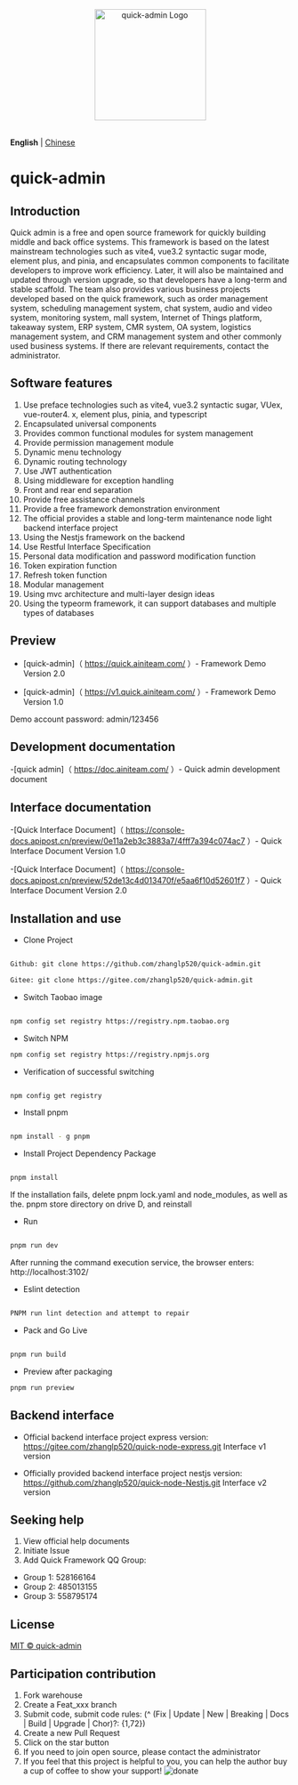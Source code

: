 <div align="center"> <a href="https://gitee.com/zhanglp520/quick-admin.git"> <img alt="quick-admin Logo" width="200" height="200" src="https://raw.githubusercontent.com/wiki/zhanglp520/quick-admin/logo.png"> </a> <br> <br>
</div>

**English** | [Chinese](./README.md)

# quick-admin

## Introduction

Quick admin is a free and open source framework for quickly building middle and back office systems. This framework is based on the latest mainstream technologies such as vite4, vue3.2 syntactic sugar mode, element plus, and pinia, and encapsulates common components to facilitate developers to improve work efficiency. Later, it will also be maintained and updated through version upgrade, so that developers have a long-term and stable scaffold. The team also provides various business projects developed based on the quick framework, such as order management system, scheduling management system, chat system, audio and video system, monitoring system, mall system, Internet of Things platform, takeaway system, ERP system, CMR system, OA system, logistics management system, and CRM management system and other commonly used business systems. If there are relevant requirements, contact the administrator.

## Software features

1. Use preface technologies such as vite4, vue3.2 syntactic sugar, VUex, vue-router4. x, element plus, pinia, and typescript
2. Encapsulated universal components
3. Provides common functional modules for system management
4. Provide permission management module
5. Dynamic menu technology
6. Dynamic routing technology
7. Use JWT authentication
8. Using middleware for exception handling
9. Front and rear end separation
10. Provide free assistance channels
11. Provide a free framework demonstration environment
12. The official provides a stable and long-term maintenance node light backend interface project
13. Using the Nestjs framework on the backend
14. Use Restful Interface Specification
15. Personal data modification and password modification function
16. Token expiration function
17. Refresh token function
18. Modular management
19. Using mvc architecture and multi-layer design ideas
20. Using the typeorm framework, it can support databases and multiple types of databases

## Preview

- [quick-admin]（ https://quick.ainiteam.com/ ）- Framework Demo Version 2.0

- [quick-admin]（ https://v1.quick.ainiteam.com/ ）- Framework Demo Version 1.0



Demo account password: admin/123456

## Development documentation

-[quick admin]（ https://doc.ainiteam.com/ ）- Quick admin development document

## Interface documentation

-[Quick Interface Document]（ https://console-docs.apipost.cn/preview/0e11a2eb3c3883a7/4fff7a394c074ac7 ）- Quick Interface Document Version 1.0

-[Quick Interface Document]（ https://console-docs.apipost.cn/preview/52de13c4d013470f/e5aa6f10d52601f7 ）- Quick Interface Document Version 2.0

## Installation and use

- Clone Project

```Bash

Github: git clone https://github.com/zhanglp520/quick-admin.git

Gitee: git clone https://gitee.com/zhanglp520/quick-admin.git

```
- Switch Taobao image

```Bash

npm config set registry https://registry.npm.taobao.org

```
- Switch NPM

```Bash
npm config set registry https://registry.npmjs.org

```
- Verification of successful switching

```Bash

npm config get registry

```

- Install pnpm

```Bash

npm install - g pnpm

```

- Install Project Dependency Package

```Bash

pnpm install

```
If the installation fails, delete pnpm lock.yaml and node_modules, as well as the. pnpm store directory on drive D, and reinstall

- Run

```Bash

pnpm run dev

```
After running the command execution service, the browser enters: http://localhost:3102/

- Eslint detection

```Bash

PNPM run lint detection and attempt to repair

```
- Pack and Go Live
```Bash

pnpm run build

```
- Preview after packaging

```Bash
pnpm run preview

```
## Backend interface

- Official backend interface project express version:
 https://gitee.com/zhanglp520/quick-node-express.git Interface v1 version

- Officially provided backend interface project nestjs version:
 https://github.com/zhanglp520/quick-node-Nestjs.git Interface v2 version

## Seeking help

1. View official help documents
2. Initiate Issue
3. Add Quick Framework QQ Group:
- Group 1: 528166164
- Group 2: 485013155
- Group 3: 558795174

## License

[MIT © quick-admin](./LICENSE)

## Participation contribution

1. Fork warehouse
2. Create a Feat_xxx branch
3. Submit code, submit code rules: (^ (Fix | Update | New | Breaking | Docs | Build | Upgrade | Chor)?: {1,72})
4. Create a new Pull Request
5. Click on the star button
6. If you need to join open source, please contact the administrator
7. If you feel that this project is helpful to you, you can help the author buy a cup of coffee to show your support!
  ![donate](https://raw.githubusercontent.com/wiki/zhanglp520/quick-admin/20230430121236.png)